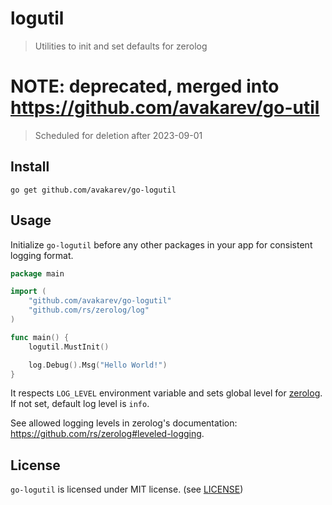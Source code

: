 # logutil

> Utilities to init and set defaults for zerolog

# NOTE: deprecated, merged into https://github.com/avakarev/go-util
> Scheduled for deletion after 2023-09-01


## Install

```shell
go get github.com/avakarev/go-logutil
```

## Usage

Initialize `go-logutil` before any other packages in your app for consistent logging format.

```go
package main

import (
	"github.com/avakarev/go-logutil"
	"github.com/rs/zerolog/log"
)

func main() {
	logutil.MustInit()

	log.Debug().Msg("Hello World!")
}
```

It respects `LOG_LEVEL` environment variable and sets global level for [zerolog](https://github.com/rs/zerolog).
If not set, default log level is `info`.

See allowed logging levels in zerolog's documentation: https://github.com/rs/zerolog#leveled-logging.


## License

`go-logutil` is licensed under MIT license. (see [LICENSE](./LICENSE))
